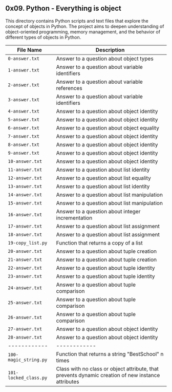 ## 0x09. Python - Everything is object

This directory contains Python scripts and text files that explore the concept of objects in Python. The project aims to deepen understanding of object-oriented programming, memory management, and the behavior of different types of objects in Python.

| File Name | Description     |
| ------------ | ------------    |
| `0-answer.txt` | Answer to a question about object types |
| `1-answer.txt` | Answer to a question about variable identifiers |
| `2-answer.txt` | Answer to a question about variable references |
| `3-answer.txt` | Answer to a question about variable identifiers |
| `4-answer.txt` | Answer to a question about object identity |
| `5-answer.txt` | Answer to a question about object identity |
| `6-answer.txt` | Answer to a question about object equality |
| `7-answer.txt` | Answer to a question about object identity |
| `8-answer.txt` | Answer to a question about object identity |
| `9-answer.txt` | Answer to a question about object identity |
| `10-answer.txt` | Answer to a question about object identity |
| `11-answer.txt` | Answer to a question about list identity |
| `12-answer.txt` | Answer to a question about list equality |
| `13-answer.txt` | Answer to a question about list identity |
| `14-answer.txt` | Answer to a question about list manipulation |
| `15-answer.txt` | Answer to a question about list manipulation |
| `16-answer.txt` | Answer to a question about integer incrementation |
| `17-answer.txt` | Answer to a question about list assignment |
| `18-answer.txt` | Answer to a question about list assignment |
| `19-copy_list.py` | Function that returns a copy of a list |
| `20-answer.txt` | Answer to a question about tuple creation |
| `21-answer.txt` | Answer to a question about tuple creation |
| `22-answer.txt` | Answer to a question about tuple identity |
| `23-answer.txt` | Answer to a question about tuple identity |
| `24-answer.txt` | Answer to a question about tuple comparison |
| `25-answer.txt` | Answer to a question about tuple comparison |
| `26-answer.txt` | Answer to a question about tuple comparison |
| `27-answer.txt` | Answer to a question about object identity |
| `28-answer.txt` | Answer to a question about object identity |
| ------------ | ------------    |
| `100-magic_string.py` | Function that returns a string "BestSchool" n times |
| `101-locked_class.py` | Class with no class or object attribute, that prevents dynamic creation of new instance attributes |
